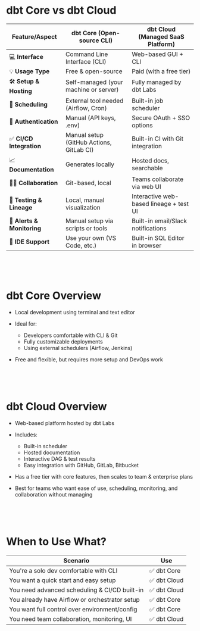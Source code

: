 # dbt Core vs dbt Cloud

| Feature/Aspect             | **dbt Core** (Open-source CLI)           | **dbt Cloud** (Managed SaaS Platform)   |
| -------------------------- | ---------------------------------------- | --------------------------------------- |
| 💻 **Interface**           | Command Line Interface (CLI)             | Web-based GUI + CLI                     |
| 💡 **Usage Type**          | Free & open-source                       | Paid (with a free tier)                 |
| 🛠️ **Setup & Hosting**     | Self-managed (your machine or server)    | Fully managed by dbt Labs               |
| 📅 **Scheduling**          | External tool needed (Airflow, Cron)     | Built-in job scheduler                  |
| 🔐 **Authentication**      | Manual (API keys, .env)                  | Secure OAuth + SSO options              |
| ✅ **CI/CD Integration**   | Manual setup (GitHub Actions, GitLab CI) | Built-in CI with Git integration        |
| 📈 **Documentation**       | Generates locally                        | Hosted docs, searchable                 |
| 👩‍💻 **Collaboration**       | Git-based, local                         | Teams collaborate via web UI            |
| 🧪 **Testing & Lineage**   | Local, manual visualization              | Interactive web-based lineage + test UI |
| 🔔 **Alerts & Monitoring** | Manual setup via scripts or tools        | Built-in email/Slack notifications      |
| 🔌 **IDE Support**         | Use your own (VS Code, etc.)             | Built-in SQL Editor in browser          |

&nbsp;

&nbsp;

# dbt Core Overview

- Local development using terminal and text editor
- Ideal for:

  - Developers comfortable with CLI & Git
  - Fully customizable deployments
  - Using external schedulers (Airflow, Jenkins)

- Free and flexible, but requires more setup and DevOps work

&nbsp;

&nbsp;

# dbt Cloud Overview

- Web-based platform hosted by dbt Labs
- Includes:

  - Built-in scheduler
  - Hosted documentation
  - Interactive DAG & test results
  - Easy integration with GitHub, GitLab, Bitbucket

- Has a free tier with core features, then scales to team & enterprise plans
- Best for teams who want ease of use, scheduling, monitoring, and collaboration without managing

&nbsp;

&nbsp;

# When to Use What?

| Scenario                                       | Use          |
| ---------------------------------------------- | ------------ |
| You're a solo dev comfortable with CLI         | ✅ dbt Core  |
| You want a quick start and easy setup          | ✅ dbt Cloud |
| You need advanced scheduling & CI/CD built-in  | ✅ dbt Cloud |
| You already have Airflow or orchestrator setup | ✅ dbt Core  |
| You want full control over environment/config  | ✅ dbt Core  |
| You need team collaboration, monitoring, UI    | ✅ dbt Cloud |

&nbsp;

&nbsp;

&nbsp;
